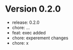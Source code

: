 # Version 0.2.0
- release: 0.2.0
- chore: ...
- feat: exec added
- chore: experement changes
- chore: x